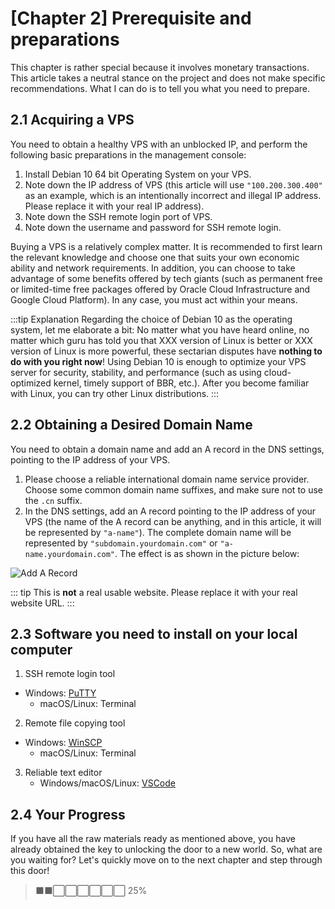 # [Chapter 2] Prerequisite and preparations

This chapter is rather special because it involves monetary transactions. This article takes a neutral stance on the project and does not make specific recommendations. What I can do is to tell you what you need to prepare.

## 2.1 Acquiring a VPS

You need to obtain a healthy VPS with an unblocked IP, and perform the following basic preparations in the management console:

1. Install Debian 10 64 bit Operating System on your VPS.
2. Note down the IP address of VPS (this article will use `"100.200.300.400"` as an example, which is an intentionally incorrect and illegal IP address. Please replace it with your real IP address).
3. Note down the SSH remote login port of VPS.
4. Note down the username and password for SSH remote login.

Buying a VPS is a relatively complex matter. It is recommended to first learn the relevant knowledge and choose one that suits your own economic ability and network requirements. In addition, you can choose to take advantage of some benefits offered by tech giants (such as permanent free or limited-time free packages offered by Oracle Cloud Infrastructure and Google Cloud Platform). In any case, you must act within your means.

:::tip Explanation
Regarding the choice of Debian 10 as the operating system, let me elaborate a bit: No matter what you have heard online, no matter which guru has told you that XXX version of Linux is better or XXX version of Linux is more powerful, these sectarian disputes have **nothing to do with you right now**! Using Debian 10 is enough to optimize your VPS server for security, stability, and performance (such as using cloud-optimized kernel, timely support of BBR, etc.). After you become familiar with Linux, you can try other Linux distributions.
:::

## 2.2 Obtaining a Desired Domain Name

You need to obtain a domain name and add an A record in the DNS settings, pointing to the IP address of your VPS.

1. Please choose a reliable international domain name service provider. Choose some common domain name suffixes, and make sure not to use the `.cn` suffix.
2. In the DNS settings, add an A record pointing to the IP address of your VPS (the name of the A record can be anything, and in this article, it will be represented by `"a-name"`). The complete domain name will be represented by `"subdomain.yourdomain.com"` or `"a-name.yourdomain.com"`. The effect is as shown in the picture below:

![Add A Record](./ch02-img01-a-name.png)

::: tip
This is **not** a real usable website. Please replace it with your real website URL.
:::

## 2.3 Software you need to install on your local computer

1. SSH remote login tool

- Windows: [PuTTY](https://www.chiark.greenend.org.uk/~sgtatham/putty/latest.html)
  - macOS/Linux: Terminal

2. Remote file copying tool

- Windows: [WinSCP](https://winscp.net/eng/index.php)
  - macOS/Linux: Terminal

3. Reliable text editor
   - Windows/macOS/Linux: [VSCode](https://code.visualstudio.com)

## 2.4 Your Progress

If you have all the raw materials ready as mentioned above, you have already obtained the key to unlocking the door to a new world. So, what are you waiting for? Let's quickly move on to the next chapter and step through this door!

> ⬛⬛⬜⬜⬜⬜⬜⬜ 25%
